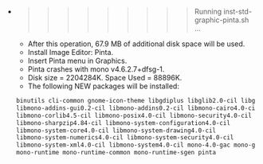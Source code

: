 * >>>>>>>>> Running inst-std-graphic-pinta.sh ...
  * After this operation, 67.9 MB of additional disk space will be used.
  * Install Image Editor: Pinta.
  * Insert Pinta menu in Graphics.
  * Pinta crashes with mono v4.6.2.7+dfsg-1.
  * Disk size = 2204284K. Space Used = 88896K.
  * The following NEW packages will be installed:
  ```bash
  binutils cli-common gnome-icon-theme libgdiplus libglib2.0-cil libgtk2.0-cil
  libmono-addins-gui0.2-cil libmono-addins0.2-cil libmono-cairo4.0-cil
  libmono-corlib4.5-cil libmono-posix4.0-cil libmono-security4.0-cil
  libmono-sharpzip4.84-cil libmono-system-configuration4.0-cil
  libmono-system-core4.0-cil libmono-system-drawing4.0-cil
  libmono-system-numerics4.0-cil libmono-system-security4.0-cil
  libmono-system-xml4.0-cil libmono-system4.0-cil mono-4.0-gac mono-gac
  mono-runtime mono-runtime-common mono-runtime-sgen pinta
  ```
